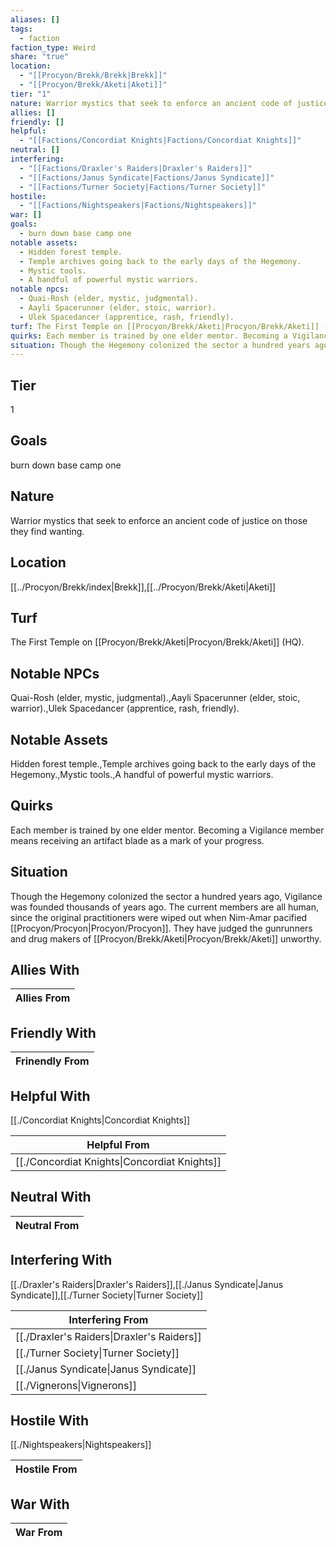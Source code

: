 ```yaml
---
aliases: []
tags:
  - faction
faction_type: Weird
share: "true"
location:
  - "[[Procyon/Brekk/Brekk|Brekk]]"
  - "[[Procyon/Brekk/Aketi|Aketi]]"
tier: "1"
nature: Warrior mystics that seek to enforce an ancient code of justice on those they find wanting.
allies: []
friendly: []
helpful:
  - "[[Factions/Concordiat Knights|Factions/Concordiat Knights]]"
neutral: []
interfering:
  - "[[Factions/Draxler's Raiders|Draxler's Raiders]]"
  - "[[Factions/Janus Syndicate|Factions/Janus Syndicate]]"
  - "[[Factions/Turner Society|Factions/Turner Society]]"
hostile:
  - "[[Factions/Nightspeakers|Factions/Nightspeakers]]"
war: []
goals:
  - burn down base camp one
notable assets:
  - Hidden forest temple.
  - Temple archives going back to the early days of the Hegemony.
  - Mystic tools.
  - A handful of powerful mystic warriors.
notable npcs:
  - Quai-Rosh (elder, mystic, judgmental).
  - Aayli Spacerunner (elder, stoic, warrior).
  - Ulek Spacedancer (apprentice, rash, friendly).
turf: The First Temple on [[Procyon/Brekk/Aketi|Procyon/Brekk/Aketi]] (HQ).
quirks: Each member is trained by one elder mentor. Becoming a Vigilance member means receiving an artifact blade as a mark of your progress.
situation: Though the Hegemony colonized the sector a hundred years ago, Vigilance was founded thousands of years ago. The current members are all human, since the original practitioners were wiped out when Nim-Amar pacified [[Procyon/Procyon|Procyon/Procyon]]. They have judged the gunrunners and drug makers of [[Procyon/Brekk/Aketi|Procyon/Brekk/Aketi]] unworthy.
---
```

## Tier

1

## Goals

burn down base camp one

## Nature

Warrior mystics that seek to enforce an ancient code of justice on those they find wanting.

## Location

[[../Procyon/Brekk/index|Brekk]],[[../Procyon/Brekk/Aketi|Aketi]]

## Turf

The First Temple on [[Procyon/Brekk/Aketi|Procyon/Brekk/Aketi]] (HQ).

## Notable NPCs

Quai-Rosh (elder, mystic, judgmental).,Aayli Spacerunner (elder, stoic, warrior).,Ulek Spacedancer (apprentice, rash, friendly).

## Notable Assets

Hidden forest temple.,Temple archives going back to the early days of the Hegemony.,Mystic tools.,A handful of powerful mystic warriors.

## Quirks

Each member is trained by one elder mentor. Becoming a Vigilance member means receiving an artifact blade as a mark of your progress.

## Situation

Though the Hegemony colonized the sector a hundred years ago, Vigilance was founded thousands of years ago. The current members are all human, since the original practitioners were wiped out when Nim-Amar pacified [[Procyon/Procyon|Procyon/Procyon]]. They have judged the gunrunners and drug makers of [[Procyon/Brekk/Aketi|Procyon/Brekk/Aketi]] unworthy.

## Allies With



| Allies From |
| ----------- |


## Friendly With



| Frinendly From |
| -------------- |


## Helpful With

[[./Concordiat Knights|Concordiat Knights]]

| Helpful From                                           |
| ------------------------------------------------------ |
| [[./Concordiat Knights\|Concordiat Knights]] |


## Neutral With




| Neutral From |
| ------------ |



## Interfering With

[[./Draxler's Raiders|Draxler's Raiders]],[[./Janus Syndicate|Janus Syndicate]],[[./Turner Society|Turner Society]]


| Interfering From                                     |
| ---------------------------------------------------- |
| [[./Draxler's Raiders\|Draxler's Raiders]] |
| [[./Turner Society\|Turner Society]]       |
| [[./Janus Syndicate\|Janus Syndicate]]     |
| [[./Vignerons\|Vignerons]]                 |



## Hostile With

[[./Nightspeakers|Nightspeakers]]


| Hostile From |
| ------------ |



## War With



| War From |
| -------- |

